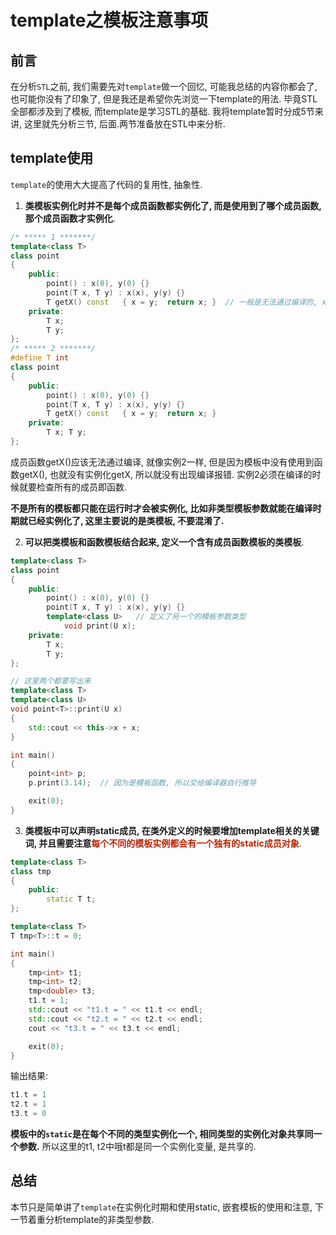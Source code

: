 # template之模板注意事项

## 前言

在分析`STL`之前, 我们需要先对`template`做一个回忆, 可能我总结的内容你都会了, 也可能你没有了印象了, 但是我还是希望你先浏览一下template的用法. 毕竟STL全部都涉及到了模板, 而template是学习STL的基础. 我将template暂时分成5节来讲, 这里就先分析三节, 后面.两节准备放在STL中来分析.



## template使用

`template`的使用大大提高了代码的复用性, 抽象性.

1.  **类模板实例化时并不是每个成员函数都实例化了, 而是使用到了哪个成员函数, 那个成员函数才实例化**. 

```c++
/* ***** 1 *******/
template<class T>
class point
{
	public:
		point() : x(0), y(0) {}
		point(T x, T y) : x(x), y(y) {}
		T getX() const   { x = y;  return x; }	// 一般是无法通过编译的, x不允许被修改, 但是这里并没有报错
	private:
		T x;
		T y;
};
/* ***** 2 *******/
#define T int
class point
{
	public:
		point() : x(0), y(0) {}
		point(T x, T y) : x(x), y(y) {}
		T getX() const   { x = y;  return x; }
	private:
		T x; T y;
};
```

成员函数getX()应该无法通过编译, 就像实例2一样, 但是因为模板中没有使用到函数getX(), 也就没有实例化getX, 所以就没有出现编译报错. 实例2必须在编译的时候就要检查所有的成员即函数.

**不是所有的模板都只能在运行时才会被实例化, 比如非类型模板参数就能在编译时期就已经实例化了, 这里主要说的是类模板, 不要混淆了.** 

2.  **可以把类模板和函数模板结合起来, 定义一个含有成员函数模板的类模板**.

```c++
template<class T>
class point
{
	public:
		point() : x(0), y(0) {}
		point(T x, T y) : x(x), y(y) {}
		template<class U>	// 定义了另一个的模板参数类型
			void print(U x);
	private:
		T x;
		T y;
};

// 这里两个都要写出来
template<class T>
template<class U>
void point<T>::print(U x)
{
	std::cout << this->x + x;
}

int main()
{
	point<int> p;
	p.print(3.14);	// 因为是模板函数, 所以交给编译器自行推导

	exit(0);
}
```



3.  **类模板中可以声明static成员, 在类外定义的时候要增加template相关的关键词, 并且需要注意<font color=#b20>每个不同的模板实例都会有一个独有的static成员对象</font>**.

```c++
template<class T>
class tmp
{
	public:
		static T t;
};

template<class T>
T tmp<T>::t = 0;

int main()
{
	tmp<int> t1;
	tmp<int> t2;
	tmp<double> t3;
	t1.t = 1;
	std::cout << "t1.t = " << t1.t << endl;
	std::cout << "t2.t = " << t2.t << endl;
	cout << "t3.t = " << t3.t << endl;

	exit(0);
}
```

输出结果:

```c++
t1.t = 1
t2.t = 1
t3.t = 0
```

**模板中的`static`是在每个不同的类型实例化一个, 相同类型的实例化对象共享同一个参数.** 所以这里的t1, t2中哦t都是同一个实例化变量, 是共享的.



## 总结

本节只是简单讲了`template`在实例化时期和使用static, 嵌套模板的使用和注意, 下一节着重分析template的非类型参数.
